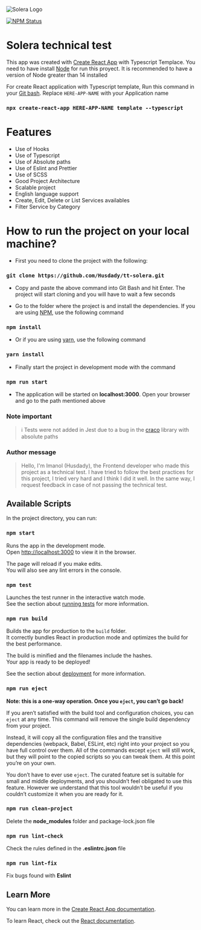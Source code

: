 ![Solera Logo](https://media-exp1.licdn.com/dms/image/C4E0BAQEv-RmhPPq0aw/company-logo_200_200/0/1599239465539?e=2147483647&v=beta&t=nguMOKesjnpwt44QhXD_BhGtC_EH140V_vjPOBE69Go)


[![NPM Status](https://img.shields.io/npm/v/@craco/craco.svg)](https://www.npmjs.com/package/@craco/craco)

# Solera technical test
This app was created with [Create React App](https://github.com/facebook/create-react-app) with Typescript Templace. You need to have install [Node](https://nodejs.org/en/) for run this proyect. It is recommended to have a version of Node greater than 14 installed

For create React application with Typescript template, Run this command in your [Git bash](https://gitforwindows.org/). Replace `HERE-APP-NAME` with your Application name

### `npx create-react-app HERE-APP-NAME template --typescript`

# Features
- Use of Hooks
- Use of Typescript
- Use of Absolute paths
- Use of Eslint and Prettier
- Use of SCSS
- Good Project Architecture
- Scalable project
- English language support
- Create, Edit, Delete or List Services availables
- Filter Service by Category

# How to run the project on your local machine?

- First you need to clone the project with the following:

### `git clone https://github.com/Husdady/tt-solera.git`

- Copy and paste the above command into Git Bash and hit Enter. The project will start cloning and you will have to wait a few seconds

- Go to the folder where the project is and install the dependencies. If you are using [NPM](https://www.npmjs.com/), use the following command

### `npm install`

- Or if you are using [yarn](https://yarnpkg.com/), use the following command

### `yarn install`

- Finally start the project in development mode with the command

### `npm run start`

- The application will be started on **localhost:3000**. Open your browser and go to the path mentioned above

### Note important
>
> ℹ ️Tests were not added in Jest due to a bug in the [craco](https://www.npmjs.com/package/@craco/craco) library with absolute paths
>

### Author message
>
> Hello, I'm Imanol (Husdady), the Frontend developer who made this project as a technical test. I have tried to follow the best practices for this project, I tried very hard and I think I did it well. In the same way, I request feedback in case of not passing the technical test.
>

## Available Scripts

In the project directory, you can run:

### `npm start`

Runs the app in the development mode.\
Open [http://localhost:3000](http://localhost:3000) to view it in the browser.

The page will reload if you make edits.\
You will also see any lint errors in the console.

### `npm test`

Launches the test runner in the interactive watch mode.\
See the section about [running tests](https://facebook.github.io/create-react-app/docs/running-tests) for more information.

### `npm run build`

Builds the app for production to the `build` folder.\
It correctly bundles React in production mode and optimizes the build for the best performance.

The build is minified and the filenames include the hashes.\
Your app is ready to be deployed!

See the section about [deployment](https://facebook.github.io/create-react-app/docs/deployment) for more information.

### `npm run eject`

**Note: this is a one-way operation. Once you `eject`, you can’t go back!**

If you aren’t satisfied with the build tool and configuration choices, you can `eject` at any time. This command will remove the single build dependency from your project.

Instead, it will copy all the configuration files and the transitive dependencies (webpack, Babel, ESLint, etc) right into your project so you have full control over them. All of the commands except `eject` will still work, but they will point to the copied scripts so you can tweak them. At this point you’re on your own.

You don’t have to ever use `eject`. The curated feature set is suitable for small and middle deployments, and you shouldn’t feel obligated to use this feature. However we understand that this tool wouldn’t be useful if you couldn’t customize it when you are ready for it.

### `npm run clean-project`
Delete the **node_modules** folder and package-lock.json file

### `npm run lint-check`
Check the rules defined in the **.eslintrc.json** file

### `npm run lint-fix`
Fix bugs found with **Eslint**

## Learn More

You can learn more in the [Create React App documentation](https://facebook.github.io/create-react-app/docs/getting-started).

To learn React, check out the [React documentation](https://reactjs.org/).
